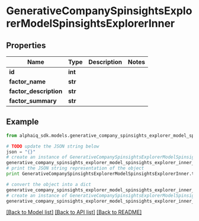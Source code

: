 # GenerativeCompanySpinsightsExplorerModelSpinsightsExplorerInner


## Properties

Name | Type | Description | Notes
------------ | ------------- | ------------- | -------------
**id** | **int** |  | 
**factor_name** | **str** |  | 
**factor_description** | **str** |  | 
**factor_summary** | **str** |  | 

## Example

```python
from alphaiq_sdk.models.generative_company_spinsights_explorer_model_spinsights_explorer_inner import GenerativeCompanySpinsightsExplorerModelSpinsightsExplorerInner

# TODO update the JSON string below
json = "{}"
# create an instance of GenerativeCompanySpinsightsExplorerModelSpinsightsExplorerInner from a JSON string
generative_company_spinsights_explorer_model_spinsights_explorer_inner_instance = GenerativeCompanySpinsightsExplorerModelSpinsightsExplorerInner.from_json(json)
# print the JSON string representation of the object
print GenerativeCompanySpinsightsExplorerModelSpinsightsExplorerInner.to_json()

# convert the object into a dict
generative_company_spinsights_explorer_model_spinsights_explorer_inner_dict = generative_company_spinsights_explorer_model_spinsights_explorer_inner_instance.to_dict()
# create an instance of GenerativeCompanySpinsightsExplorerModelSpinsightsExplorerInner from a dict
generative_company_spinsights_explorer_model_spinsights_explorer_inner_form_dict = generative_company_spinsights_explorer_model_spinsights_explorer_inner.from_dict(generative_company_spinsights_explorer_model_spinsights_explorer_inner_dict)
```
[[Back to Model list]](../README.md#documentation-for-models) [[Back to API list]](../README.md#documentation-for-api-endpoints) [[Back to README]](../README.md)


